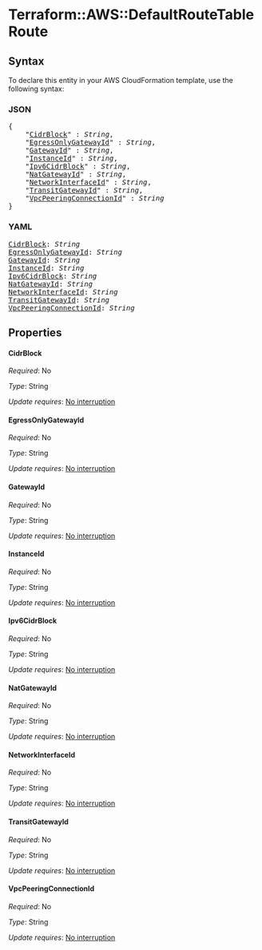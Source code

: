 # Terraform::AWS::DefaultRouteTable Route

## Syntax

To declare this entity in your AWS CloudFormation template, use the following syntax:

### JSON

<pre>
{
    "<a href="#cidrblock" title="CidrBlock">CidrBlock</a>" : <i>String</i>,
    "<a href="#egressonlygatewayid" title="EgressOnlyGatewayId">EgressOnlyGatewayId</a>" : <i>String</i>,
    "<a href="#gatewayid" title="GatewayId">GatewayId</a>" : <i>String</i>,
    "<a href="#instanceid" title="InstanceId">InstanceId</a>" : <i>String</i>,
    "<a href="#ipv6cidrblock" title="Ipv6CidrBlock">Ipv6CidrBlock</a>" : <i>String</i>,
    "<a href="#natgatewayid" title="NatGatewayId">NatGatewayId</a>" : <i>String</i>,
    "<a href="#networkinterfaceid" title="NetworkInterfaceId">NetworkInterfaceId</a>" : <i>String</i>,
    "<a href="#transitgatewayid" title="TransitGatewayId">TransitGatewayId</a>" : <i>String</i>,
    "<a href="#vpcpeeringconnectionid" title="VpcPeeringConnectionId">VpcPeeringConnectionId</a>" : <i>String</i>
}
</pre>

### YAML

<pre>
<a href="#cidrblock" title="CidrBlock">CidrBlock</a>: <i>String</i>
<a href="#egressonlygatewayid" title="EgressOnlyGatewayId">EgressOnlyGatewayId</a>: <i>String</i>
<a href="#gatewayid" title="GatewayId">GatewayId</a>: <i>String</i>
<a href="#instanceid" title="InstanceId">InstanceId</a>: <i>String</i>
<a href="#ipv6cidrblock" title="Ipv6CidrBlock">Ipv6CidrBlock</a>: <i>String</i>
<a href="#natgatewayid" title="NatGatewayId">NatGatewayId</a>: <i>String</i>
<a href="#networkinterfaceid" title="NetworkInterfaceId">NetworkInterfaceId</a>: <i>String</i>
<a href="#transitgatewayid" title="TransitGatewayId">TransitGatewayId</a>: <i>String</i>
<a href="#vpcpeeringconnectionid" title="VpcPeeringConnectionId">VpcPeeringConnectionId</a>: <i>String</i>
</pre>

## Properties

#### CidrBlock

_Required_: No

_Type_: String

_Update requires_: [No interruption](https://docs.aws.amazon.com/AWSCloudFormation/latest/UserGuide/using-cfn-updating-stacks-update-behaviors.html#update-no-interrupt)

#### EgressOnlyGatewayId

_Required_: No

_Type_: String

_Update requires_: [No interruption](https://docs.aws.amazon.com/AWSCloudFormation/latest/UserGuide/using-cfn-updating-stacks-update-behaviors.html#update-no-interrupt)

#### GatewayId

_Required_: No

_Type_: String

_Update requires_: [No interruption](https://docs.aws.amazon.com/AWSCloudFormation/latest/UserGuide/using-cfn-updating-stacks-update-behaviors.html#update-no-interrupt)

#### InstanceId

_Required_: No

_Type_: String

_Update requires_: [No interruption](https://docs.aws.amazon.com/AWSCloudFormation/latest/UserGuide/using-cfn-updating-stacks-update-behaviors.html#update-no-interrupt)

#### Ipv6CidrBlock

_Required_: No

_Type_: String

_Update requires_: [No interruption](https://docs.aws.amazon.com/AWSCloudFormation/latest/UserGuide/using-cfn-updating-stacks-update-behaviors.html#update-no-interrupt)

#### NatGatewayId

_Required_: No

_Type_: String

_Update requires_: [No interruption](https://docs.aws.amazon.com/AWSCloudFormation/latest/UserGuide/using-cfn-updating-stacks-update-behaviors.html#update-no-interrupt)

#### NetworkInterfaceId

_Required_: No

_Type_: String

_Update requires_: [No interruption](https://docs.aws.amazon.com/AWSCloudFormation/latest/UserGuide/using-cfn-updating-stacks-update-behaviors.html#update-no-interrupt)

#### TransitGatewayId

_Required_: No

_Type_: String

_Update requires_: [No interruption](https://docs.aws.amazon.com/AWSCloudFormation/latest/UserGuide/using-cfn-updating-stacks-update-behaviors.html#update-no-interrupt)

#### VpcPeeringConnectionId

_Required_: No

_Type_: String

_Update requires_: [No interruption](https://docs.aws.amazon.com/AWSCloudFormation/latest/UserGuide/using-cfn-updating-stacks-update-behaviors.html#update-no-interrupt)

